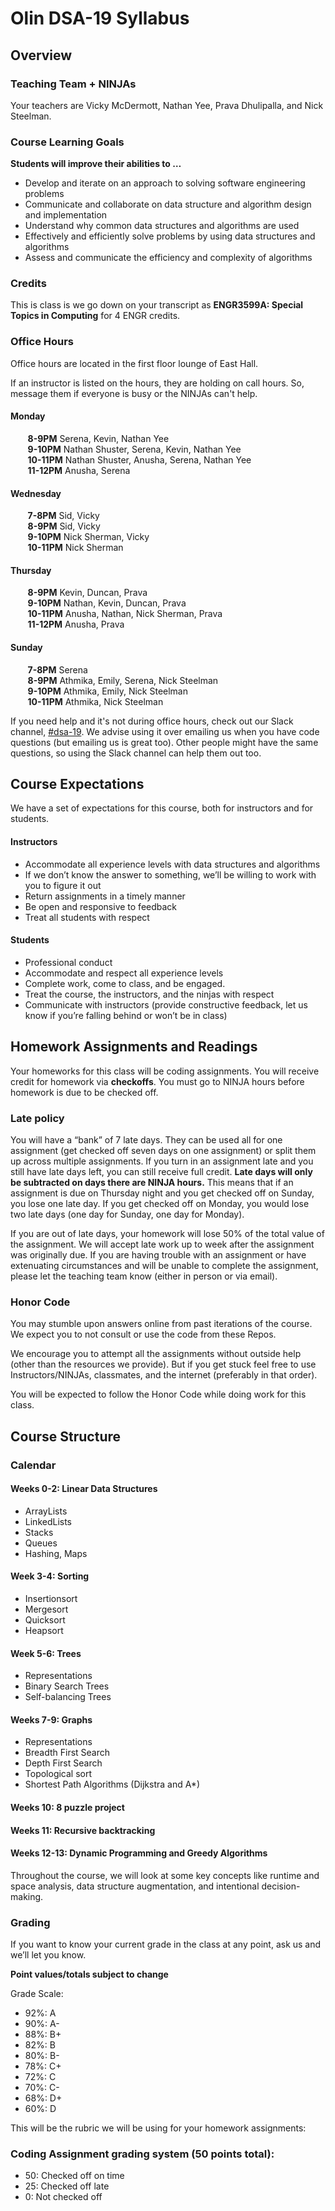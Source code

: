 # Olin DSA-19 Syllabus

## Overview

### Teaching Team + NINJAs

Your teachers are Vicky McDermott, Nathan Yee, Prava Dhulipalla, and Nick Steelman.

### Course Learning Goals

**Students will improve their abilities to …**

- Develop and iterate on an approach to solving software engineering problems
- Communicate and collaborate on data structure and algorithm design and implementation
- Understand why common data structures and algorithms are used
- Effectively and efficiently solve problems by using data structures and algorithms
- Assess and communicate the efficiency and complexity of algorithms

### Credits

This is class is we go down on your transcript as **ENGR3599A: Special Topics in Computing** for 4 ENGR credits.

### Office Hours

Office hours are located in the first floor lounge of East Hall.

If an instructor is listed on the hours, they are holding on call hours. So, message them if everyone is busy or the NINJAs can't help.

#### Monday <br/>
&nbsp;&nbsp;&nbsp;&nbsp;&nbsp;&nbsp; **8-9PM**  Serena, Kevin, Nathan Yee <br/>
&nbsp;&nbsp;&nbsp;&nbsp;&nbsp;&nbsp; **9-10PM** Nathan Shuster, Serena, Kevin, Nathan Yee <br/>
&nbsp;&nbsp;&nbsp;&nbsp;&nbsp;&nbsp; **10-11PM** Nathan Shuster, Anusha, Serena, Nathan Yee<br/>
&nbsp;&nbsp;&nbsp;&nbsp;&nbsp;&nbsp; **11-12PM** Anusha, Serena

#### Wednesday <br/>
&nbsp;&nbsp;&nbsp;&nbsp;&nbsp;&nbsp; **7-8PM** Sid, Vicky <br/>
&nbsp;&nbsp;&nbsp;&nbsp;&nbsp;&nbsp; **8-9PM** Sid, Vicky <br/>
&nbsp;&nbsp;&nbsp;&nbsp;&nbsp;&nbsp; **9-10PM** Nick Sherman, Vicky <br/>
&nbsp;&nbsp;&nbsp;&nbsp;&nbsp;&nbsp; **10-11PM** Nick Sherman

#### Thursday <br/>		
&nbsp;&nbsp;&nbsp;&nbsp;&nbsp;&nbsp; **8-9PM** Kevin, Duncan, Prava <br/>
&nbsp;&nbsp;&nbsp;&nbsp;&nbsp;&nbsp; **9-10PM** Nathan, Kevin, Duncan, Prava <br/>
&nbsp;&nbsp;&nbsp;&nbsp;&nbsp;&nbsp; **10-11PM** Anusha, Nathan, Nick Sherman, Prava <br/>
&nbsp;&nbsp;&nbsp;&nbsp;&nbsp;&nbsp; **11-12PM** Anusha, Prava

#### Sunday <br/>
			
&nbsp;&nbsp;&nbsp;&nbsp;&nbsp;&nbsp; **7-8PM** Serena <br/>
&nbsp;&nbsp;&nbsp;&nbsp;&nbsp;&nbsp; **8-9PM** Athmika, Emily, Serena, Nick Steelman <br/>
&nbsp;&nbsp;&nbsp;&nbsp;&nbsp;&nbsp; **9-10PM** Athmika, Emily, Nick Steelman <br/>
&nbsp;&nbsp;&nbsp;&nbsp;&nbsp;&nbsp; **10-11PM** Athmika, Nick Steelman


If you need help and it's not during office hours, check out our Slack channel, [#dsa-19](https://olin.slack.com/messages/dsa-19). We advise using it over emailing us when you have code questions (but emailing us is great too). Other people might have the same questions, so using the Slack channel can help them out too.

## Course Expectations

We have a set of expectations for this course, both for instructors and for students.

#### Instructors

- Accommodate all experience levels with data structures and algorithms
- If we don’t know the answer to something, we’ll be willing to work with you to figure it out
- Return assignments in a timely manner
- Be open and responsive to feedback
- Treat all students with respect

#### Students

- Professional conduct
- Accommodate and respect all experience levels
- Complete work, come to class, and be engaged.
- Treat the course, the instructors, and the ninjas with respect
- Communicate with instructors (provide constructive feedback, let us know if you’re falling behind or won’t be in class)

## Homework Assignments and Readings

Your homeworks for this class will be coding assignments. You will receive credit for homework via **checkoffs**. You must go to NINJA hours before homework is due to be checked off.

### Late policy

You will have a “bank” of 7 late days. They can be used all for one assignment (get checked off seven days on one assignment) or split them up across multiple assignments. If you turn in an assignment late and you still have late days left, you can still receive full credit. **Late days will only be subtracted on days there are NINJA hours.** This means that if an assignment is due on Thursday night and you get checked off on Sunday, you lose one late day. If you get checked off on Monday, you would lose two late days (one day for Sunday, one day for Monday).

If you are out of late days, your homework will lose 50% of the total value of the assignment. We will accept late work up to week after the assignment was originally due. If you are having trouble with an assignment or have extenuating circumstances and will be unable to complete the assignment, please let the teaching team know (either in person or via email).

### Honor Code
You may stumble upon answers online from past iterations of the course. We expect you to not consult or use the code from these Repos.

We encourage you to attempt all the assignments without outside help (other than the resources we provide). But if you get stuck feel free to use Instructors/NINJAs, classmates, and the internet (preferably in that order).

You will be expected to follow the Honor Code while doing work for this class.

## Course Structure

### Calendar

#### Weeks 0-2: Linear Data Structures
- ArrayLists
- LinkedLists
- Stacks
- Queues
- Hashing, Maps


#### Week 3-4: Sorting
- Insertionsort
- Mergesort
- Quicksort
- Heapsort

#### Week 5-6: Trees
- Representations
- Binary Search Trees
- Self-balancing Trees

#### Weeks 7-9: Graphs
- Representations
- Breadth First Search
- Depth First Search
- Topological sort
- Shortest Path Algorithms (Dijkstra and A*)

#### Weeks 10: 8 puzzle project

#### Weeks 11: Recursive backtracking

#### Weeks 12-13: Dynamic Programming and Greedy Algorithms

Throughout the course, we will look at some key concepts like runtime and space analysis, data structure augmentation, and intentional decision-making.

### Grading

If you want to know your current grade in the class at any point, ask us and we’ll let you know.

**Point values/totals subject to change**

Grade Scale:

* 92%: A
* 90%: A-
* 88%: B+
* 82%: B
* 80%: B-
* 78%: C+
* 72%: C
* 70%: C-
* 68%: D+
* 60%: D

This will be the rubric we will be using for your homework assignments:

### Coding Assignment grading system (50 points total):

* 50: Checked off on time
* 25: Checked off late
* 0: Not checked off
